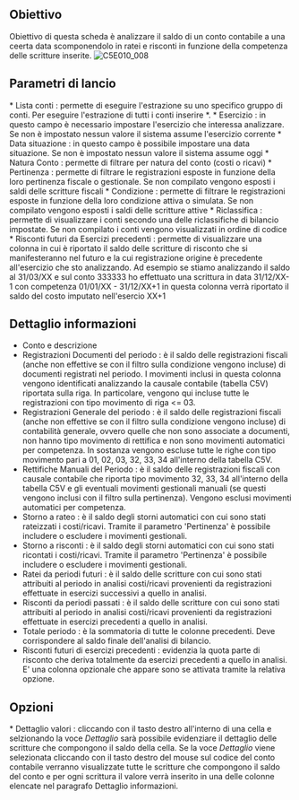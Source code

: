## Obiettivo
Obiettivo di questa scheda è analizzare il saldo di un conto contabile a una ceerta data scomponendolo in ratei e risconti in funzione della competenza delle scritture inserite.
![C5E010_008](http://localhost:3000/immagini/MBDOC_SCH-C5E010_COM/C5E010_008.png)
## Parametri di lancio

 \* Lista conti :  permette di eseguire l'estrazione su uno specifico gruppo di conti. Per eseguire l'estrazione di tutti i conti inserire \*.
 \* Esercizio :  in questo campo è necessario impostare l'esercizio che interessa analizzare. Se non è impostato nessun valore il sistema assume l'esercizio corrente
 \* Data situazione :  in questo campo è possibile impostare una data situazione. Se non è impostato nessun valore il sistema assume oggi
 \* Natura Conto :  permette di filtrare per natura del conto (costi o ricavi)
 \* Pertinenza :  permette di filtrare le registrazioni esposte in funzione della loro pertinenza fiscale o gestionale. Se non compilato vengono esposti i saldi delle scritture fiscali
 \* Condizione :  permette di filtrare le registrazioni esposte in funzione della loro condizione attiva o simulata. Se non compilato vengono esposti i saldi delle scritture attive
 \* Riclassifica :  permette di visualizzare i conti secondo una delle riclassifiche di bilancio impostate. Se non compilato i conti vengono visualizzati in ordine di codice
 \* Risconti futuri da Esercizi precedenti :  permette di visualizzare una colonna in cui è riportato il saldo delle scritture di risconto che si manifesteranno nel futuro e la cui registrazione origine è precedente all'esercizio che sto analizzando. Ad esempio se stiamo analizzando il saldo al 31/03/XX e sul conto 333333 ho effettuato una scrittura in data 31/12/XX-1 con competenza 01/01/XX - 31/12/XX+1 in questa colonna verrà riportato il saldo del costo imputato nell'esercio XX+1

## Dettaglio informazioni

-  Conto e descrizione
-  Registrazioni Documenti del periodo :  è il saldo delle registrazioni fiscali (anche non effettive se con il filtro sulla condizione vengono incluse) di documenti registrati nel periodo. I movimenti inclusi in questa colonna vengono identificati analizzando la causale contabile (tabella C5V) riportata sulla riga. In particolare, vengono qui incluse tutte le registrazioni con tipo movimento di riga <= 03.
-  Registrazioni Generale del periodo :  è il saldo delle registrazioni fiscali (anche non effettive se con il filtro sulla condizione vengono incluse) di contabilità generale, ovvero quelle che non sono associate a documenti, non hanno tipo movimento di rettifica e non sono movimenti automatici per competenza. In sostanza vengono escluse tutte le righe con tipo movimento pari a 01, 02, 03, 32, 33, 34 all'interno della tabella C5V.
-  Rettifiche Manuali del Periodo :  è il saldo delle registrazioni fiscali con causale contabile che riporta tipo movimento 32, 33, 34 all'interno della tabella C5V e gli eventuali movimenti gestionali manuali (se questi vengono inclusi con il filtro sulla pertinenza). Vengono esclusi movimenti automatici per competenza.
-  Storno a rateo :  è il saldo degli storni automatici con cui sono stati rateizzati i costi/ricavi. Tramite il parametro 'Pertinenza' è possibile includere o escludere i movimenti gestionali.
-  Storno a risconti :  è il saldo degli storni automatici con cui sono stati ricontati i costi/ricavi. Tramite il parametro 'Pertinenza' è possibile includere o escludere i movimenti gestionali.
-  Ratei da periodi futuri :  è il saldo delle scritture con cui sono stati attribuiti al periodo in analisi costi/ricavi provenienti da registrazioni effettuate in esercizi successivi a quello in analisi.
-  Risconti da periodi passati :  è il saldo delle scritture con cui sono stati attribuiti al periodo in analisi costi/ricavi provenienti da registrazioni effettuate in esercizi precedenti a quello in analisi.
-  Totale periodo :  è la sommatoria di tutte le colonne precedenti. Deve corrispondere al saldo finale dell'analisi di bilancio.
-  Risconti futuri di esercizi precedenti :  evidenzia la quota parte di risconto che deriva totalmente da esercizi precedenti a quello in analisi. E' una colonna opzionale che appare sono se attivata tramite la relativa opzione.

## Opzioni
 \* Dettaglio valori :  cliccando con il tasto destro all'interno di una cella e selzionando la voce _Dettaglio_ sarà possibile evidenziare il dettaglio delle scritture che compongono il saldo della cella. Se la voce _Dettaglio_ viene selezionata cliccando con il tasto destro del mouse sul codice del conto contabile verranno visualizzate tutte le scritture che compongono il saldo del conto e per ogni scrittura il valore verrà inserito in una delle colonne elencate nel paragrafo Dettaglio informazioni.



